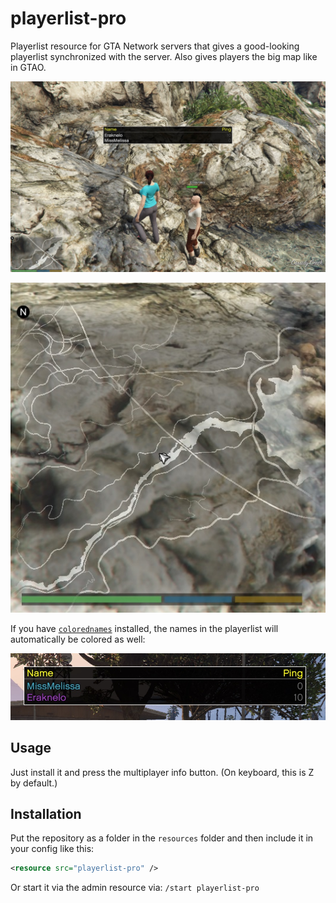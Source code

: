# playerlist-pro

Playerlist resource for GTA Network servers that gives a good-looking playerlist synchronized with the server. Also gives players the big map like in GTAO.

![](Screenshot1.jpg)

![](Screenshot2.jpg)

If you have [`colorednames`](https://github.com/MissyMelissa/colorednames) installed, the names in the playerlist will automatically be colored as well:

![](Screenshot3.jpg)

## Usage

Just install it and press the multiplayer info button. (On keyboard, this is Z by default.)

## Installation

Put the repository as a folder in the `resources` folder and then include it in your config like this:

```XML
<resource src="playerlist-pro" />
```

Or start it via the admin resource via: `/start playerlist-pro`
